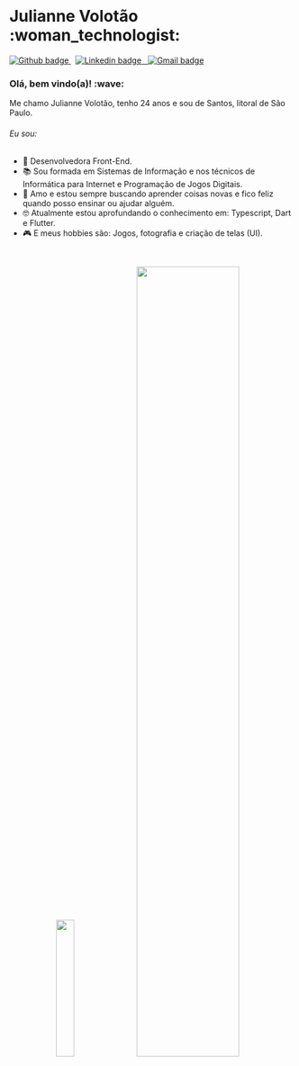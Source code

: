 <br>

<h1 > Julianne Volotão :woman_technologist:	</h1>

<p > 
  <a href="https://github.com/juliannevolotao"> 
    <img src="https://img.shields.io/badge/-Github-black?style=flat&logo=Github&logoColor=white&link=https://github.com/juliannevolotao" alt="Github badge" />
  </a>
  &nbsp; 
  <a href="https://www.linkedin.com/in/juliannevolotao/"> 
    <img src="https://img.shields.io/badge/-LinkedIn-blue?style=flat&logo=Linkedin&logoColor=white&link=https://www.linkedin.com/in/juliannevolotao/" alt="Linkedin badge" />
  &nbsp; 
  <a href="mailto:julivolotao@gmail.com"> 
    <img src="https://img.shields.io/badge/-Gmail-red?style=flat&logo=Gmail&logoColor=white&link=mailto:julivolotao@gmail.com" alt="Gmail badge" />
  </a>
</p>


<h3> Olá, bem vindo(a)! :wave: </h3>

<p > Me chamo Julianne Volotão, tenho 24 anos e sou de Santos, litoral de São Paulo. </p>

<h6> Eu sou: </h6>

- :purple_heart: Desenvolvedora Front-End.
- :books: Sou formada em Sistemas de Informação e nos técnicos de Informática para Internet e Programação de Jogos Digitais.
- :hugs: Amo e estou sempre buscando aprender coisas novas e fico feliz quando posso ensinar ou ajudar alguém.
- :nerd_face: Atualmente estou aprofundando o conhecimento em: Typescript, Dart e Flutter.
- :video_game: E meus hobbies são: Jogos, fotografia e criação de telas (UI).

<br>

<p align="center">
<img width="25%" src="https://github-readme-stats.vercel.app/api/top-langs/?username=juliannevolotao&" />
<img width="60%" src="https://github-readme-streak-stats.herokuapp.com/?user=juliannevolotao" />
</p>



<!--
**juliannevolotao/JulianneVolotao** is a ✨ _special_ ✨ repository because its `README.md` (this file) appears on your GitHub profile.

Here are some ideas to get you started:

- 🔭 I’m currently working on ...
- 🌱 I’m currently learning ...
- 👯 I’m looking to collaborate on ...
- 🤔 I’m looking for help with ...
- 💬 Ask me about ...
- 📫 How to reach me: ...
- 😄 Pronouns: ...
- ⚡ Fun fact: ...
-->
